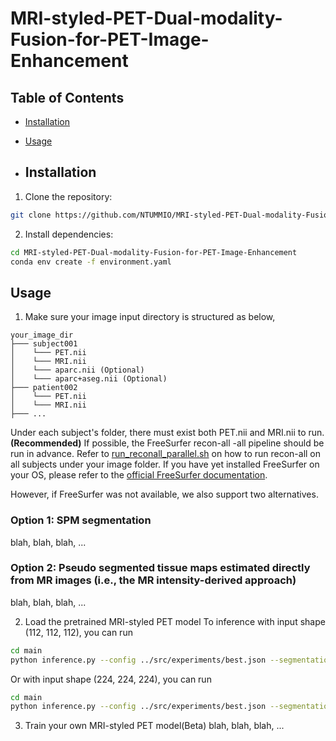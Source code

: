 # MRI-styled-PET-Dual-modality-Fusion-for-PET-Image-Enhancement



## Table of Contents
- [Installation](#installation)
- [Usage](#usage)

- ## Installation
1. Clone the repository:
```bash
git clone https://github.com/NTUMMIO/MRI-styled-PET-Dual-modality-Fusion-for-PET-Image-Enhancement.git
```

2. Install dependencies:
```bash
cd MRI-styled-PET-Dual-modality-Fusion-for-PET-Image-Enhancement
conda env create -f environment.yaml
 ```

## Usage
1. Make sure your image input directory is structured as below, 
```
your_image_dir 
├─── subject001
│    └─── PET.nii
│    └─── MRI.nii
│    └─── aparc.nii (Optional)
│    └─── aparc+aseg.nii (Optional)
├─── patient002
│    └─── PET.nii
│    └─── MRI.nii
├─── ...
```

Under each subject's folder, there must exist both PET.nii and MRI.nii to run.
**(Recommended)** If possible, the FreeSurfer recon-all -all pipeline should be run in advance. Refer to [run_reconall_parallel.sh](main/run_reconall_parallel.sh) on how to run recon-all on all subjects under your image folder. If you have yet installed FreeSurfer on your OS, please refer to the [official FreeSurfer documentation](https://surfer.nmr.mgh.harvard.edu/fswiki/DownloadAndInstall). 

However, if FreeSurfer was not available, we also support two alternatives.

### Option 1: SPM segmentation

blah, blah, blah, ...

### Option 2: Pseudo segmented tissue maps estimated directly from MR images (i.e., the MR intensity-derived approach)

blah, blah, blah, ...

2. Load the pretrained MRI-styled PET model
To inference with input shape (112, 112, 112), you can run
```bash
cd main
python inference.py --config ../src/experiments/best.json --segmentation 1 --resume_fusion_checkpoint ../src/checkpoint/model_fusion_best.pth --input_directory /your_image_dir 
```

Or with input shape (224, 224, 224), you can run
```bash
cd main
python inference.py --config ../src/experiments/best.json --segmentation 1 --resume_fusion_checkpoint ../src/checkpoint/model_fusion_best_224.pth --input_directory /your_image_dir 
```
3. Train your own MRI-styled PET model(Beta)
blah, blah, blah, ...
